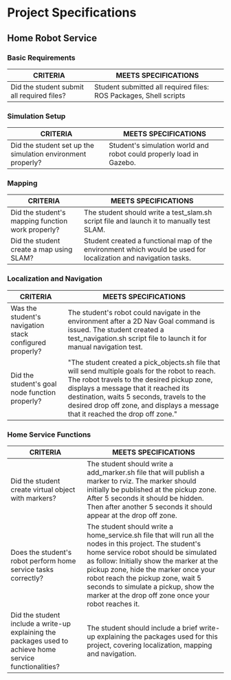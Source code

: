# Project Specifications
## Home Robot Service

### Basic Requirements

| CRITERIA |  MEETS SPECIFICATIONS |
|----------|-----------------------|
| Did the student submit all required files? | Student submitted all required files: ROS Packages, Shell scripts |

### Simulation Setup

| CRITERIA |  MEETS SPECIFICATIONS |
|----------|-----------------------|
| Did the student set up the simulation environment properly? | Student's simulation world and robot could properly load in Gazebo. |

### Mapping

| CRITERIA |  MEETS SPECIFICATIONS |
|----------|-----------------------|
| Did the student's mapping function work properly? | The student should write a test_slam.sh script file and launch it to manually test SLAM. |
| Did the student create a map using SLAM? | Student created a functional map of the environment which would be used for localization and navigation tasks. |

### Localization and Navigation

| CRITERIA |  MEETS SPECIFICATIONS |
|----------|-----------------------|
| Was the student's navigation stack configured properly? | The student's robot could navigate in the environment after a 2D Nav Goal command is issued. The student created a test_navigation.sh script file to launch it for manual navigation test. |
| Did the student's goal node function properly? | "The student created a pick_objects.sh file that will send multiple goals for the robot to reach. The robot travels to the desired pickup zone, displays a message that it reached its destination, waits 5 seconds, travels to the desired drop off zone, and displays a message that it reached the drop off zone." |

### Home Service Functions

| CRITERIA |  MEETS SPECIFICATIONS |
|----------|-----------------------|
| Did the student create virtual object with markers? | The student should write a add_marker.sh file that will publish a marker to rviz. The marker should initially be published at the pickup zone. After 5 seconds it should be hidden. Then after another 5 seconds it should appear at the drop off zone. |
| Does the student's robot perform home service tasks correctly? | The student should write a home_service.sh file that will run all the nodes in this project. The student's home service robot should be simulated as follow: Initially show the marker at the pickup zone, hide the marker once your robot reach the pickup zone, wait 5 seconds to simulate a pickup, show the marker at the drop off zone once your robot reaches it. |
| Did the student include a write-up explaining the packages used to achieve home service functionalities? | The student should include a brief write-up explaining the packages used for this project, covering localization, mapping and navigation. |                                              
